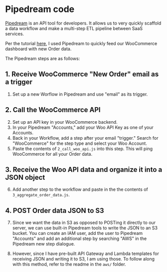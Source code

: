 # Pipedream code

[Pipedream](https://pipedream.com) is an API tool for developers. It allows us to very quickly scaffold a data workflow and make a multi-step ETL pipeline between SaaS services. 


Per the tutorial [here](), I used Pipedream to quickly feed our WooCommerce dashboard with new Order data. 

The Pipedream steps are as follows: 

## 1. Receive WooCommerce "New Order" email as a trigger 

1. Set up a new Worflow in Pipedream and use "email" as its trigger. 

## 2. Call the WooCommerce API

2. Set up an API key in your WooCommerce backend. 
3. In your Pipedream "Accounts," add your Woo API Key as one of your Accounts. 
4. Back in your Workflow, add a step after your email "trigger." Search for "WooCommerce" for the step type and select your Woo Account. 
5. Paste the contents of `2_call_woo_api.js` into this step. This will ping WooCommerce for all your Order data. 

## 3. Receive the Woo API data and organize it into a JSON object 

6. Add another step to the workflow and paste in the the contents of `3_aggregate_order_data.js`. 

## 4. POST Order data JSON to S3

7. Since we want the data in S3 as opposed to POSTing it directly to our server, we can use built-in Pipedream tools to write the JSON to an S3 bucket. You can create an IAM user, add the user to Pipedream "Accounts" and add an additional step by searching "AWS" in the Pipedream new step dialogue. 

8. However, since I have pre-built API Gateway and Lambda templates for receiving JSON and writing it to S3, I am using those. To follow along with this method, refer to the readme in the `aws/` folder. 